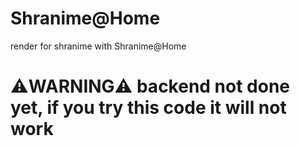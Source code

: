 # Shranime@Home
render for shranime with Shranime@Home

<h1>⚠️WARNING⚠️ backend not done yet, if you try this code it will not work</h1>